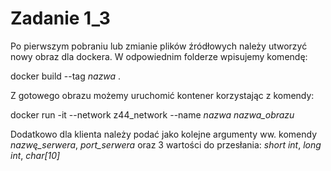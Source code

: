 # Zadanie 1_3

Po pierwszym pobraniu lub zmianie plików źródłowych należy utworzyć nowy obraz dla dockera. W odpowiednim folderze wpisujemy komendę: 

docker build --tag *nazwa* .

Z gotowego obrazu możemy uruchomić kontener korzystając z komendy:

docker run -it --network z44_network --name *nazwa* *nazwa_obrazu*

Dodatkowo dla klienta należy podać jako kolejne argumenty ww. komendy *nazwę_serwera*, *port_serwera* oraz 3 wartości do przesłania: *short int*, *long int*, *char[10]*
